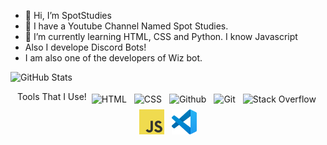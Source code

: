 - 👋 Hi, I’m SpotStudies
- 👀 I have a Youtube Channel Named Spot Studies.
- 🌱 I’m currently learning HTML, CSS and Python. I know Javascript
- Also I develope Discord Bots!
- I am also one of the developers of Wiz bot.

![GitHub Stats](https://github-readme-stats.vercel.app/api?username=spotstudies&theme=tokyonight)

<p align="center">
  Tools That I Use!
<img src="https://upload.wikimedia.org/wikipedia/commons/thumb/6/61/HTML5_logo_and_wordmark.svg/800px-HTML5_logo_and_wordmark.svg.png" alt="HTML" height="40" style="vertical-align:top; margin:4px">
<img src="https://upload.wikimedia.org/wikipedia/commons/thumb/d/d5/CSS3_logo_and_wordmark.svg/180px-CSS3_logo_and_wordmark.svg.png" alt="CSS" height="40" style="vertical-align:top; margin:4px">
<img src="https://upload.wikimedia.org/wikipedia/commons/9/91/Octicons-mark-github.svg" alt="Github" height="40" style="vertical-align:top; margin:4px">
<img src="https://avatars.githubusercontent.com/u/18133?s=200&v=4" alt="Git" height="40" style="vertical-align:top; margin:4px">
<img src="https://pbs.twimg.com/profile_images/1220067947798024192/30eZhfxx_400x400.png" alt="Stack Overflow" height="40" style="vertical-align:top; margin:4px">
<img src="https://raw.githubusercontent.com/github/explore/80688e429a7d4ef2fca1e82350fe8e3517d3494d/topics/javascript/javascript.png" alt="Javascript" height="40" style="vertical-align:top; margin:4px">
<img src="https://raw.githubusercontent.com/github/explore/80688e429a7d4ef2fca1e82350fe8e3517d3494d/topics/visual-studio-code/visual-studio-code.png" alt="VS Code" height="40" style="vertical-align:top; margin:4px">
</p>
